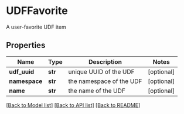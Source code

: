 # UDFFavorite

A user-favorite UDF item

## Properties

| Name          | Type    | Description              | Notes      |
| ------------- | ------- | ------------------------ | ---------- |
| **udf_uuid**  | **str** | unique UUID of the UDF   | [optional] |
| **namespace** | **str** | the namespace of the UDF | [optional] |
| **name**      | **str** | the name of the UDF      | [optional] |

[[Back to Model list]](../README.md#documentation-for-models) [[Back to API list]](../README.md#documentation-for-api-endpoints) [[Back to README]](../README.md)
